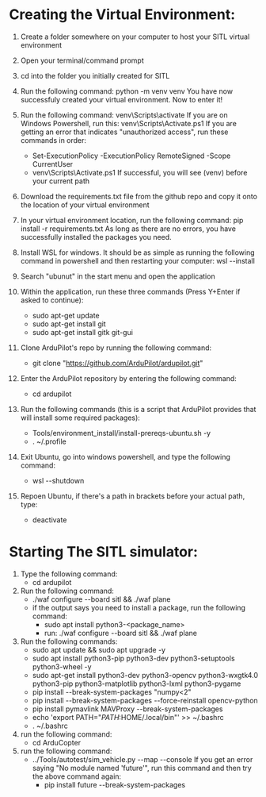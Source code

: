 # Creating the Virtual Environment:
1) Create a folder somewhere on your computer to host your SITL virtual environment
2) Open your terminal/command prompt
3) cd into the folder you initially created for SITL
4) Run the following command: python -m venv venv
   You have now successfuly created your virtual environment. Now to enter it!
5) Run the following command: venv\Scripts\activate
   If you are on Windows Powershell, run this: venv\Scripts\Activate.ps1
   If you are getting an error that indicates "unauthorized access", run these commands in order:
    - Set-ExecutionPolicy -ExecutionPolicy RemoteSigned -Scope CurrentUser
    - venv\Scripts\Activate.ps1
   If successful, you will see (venv) before your current path
6) Download the requirements.txt file from the github repo and copy it onto the location of your virtual environment
7) In your virtual environment location, run the following command: pip install -r requirements.txt
    As long as there are no errors, you have successfully installed the packages you need.




1) Install WSL for windows. It should be as simple as running the following command in powershell and then restarting your computer: wsl --install
2) Search "ubunut" in the start menu and open the application
3) Within the application, run these three commands (Press Y+Enter if asked to continue):
   - sudo apt-get update
   - sudo apt-get install git
   - sudo apt-get install gitk git-gui
4) Clone ArduPilot's repo by running the following command:
   - git clone "https://github.com/ArduPilot/ardupilot.git"
5) Enter the ArduPilot repository by entering the following command:
   - cd ardupilot
6) Run the following commands (this is a script that ArduPilot provides that will install some required packages):
   - Tools/environment_install/install-prereqs-ubuntu.sh -y
   - . ~/.profile
7) Exit Ubuntu, go into windows powershell, and type the following command:
   - wsl --shutdown
8) Repoen Ubuntu, if there's a path in brackets before your actual path, type:
   - deactivate


# Starting The SITL simulator:

1) Type the following command:
   - cd ardupilot
2) Run the following command:
   - ./waf configure --board sitl && ./waf plane
   - if the output says you need to install a package, run the following command:
      - sudo apt install python3-<package_name>
      - run: ./waf configure --board sitl && ./waf plane
3) Run the following commands:
   - sudo apt update && sudo apt upgrade -y
   - sudo apt install python3-pip python3-dev python3-setuptools python3-wheel -y
   - sudo apt-get install python3-dev python3-opencv python3-wxgtk4.0 python3-pip python3-matplotlib python3-lxml python3-pygame
   - pip install --break-system-packages "numpy<2"
   - pip install --break-system-packages --force-reinstall opencv-python
   - pip install pymavlink MAVProxy --break-system-packages
   - echo 'export PATH="$PATH:$HOME/.local/bin"' >> ~/.bashrc
   - . ~/.bashrc
4) run the following command:
   - cd ArduCopter
5) run the following command:
   - ../Tools/autotest/sim_vehicle.py --map --console
   If you get an error saying "No module named 'future'", run this command and then try the above command again:
      - pip install future --break-system-packages
   